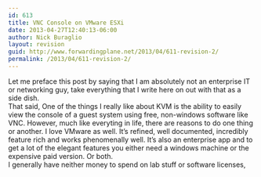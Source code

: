```yaml
---
id: 613
title: VNC Console on VMware ESXi
date: 2013-04-27T12:40:13-06:00
author: Nick Buraglio
layout: revision
guid: http://www.forwardingplane.net/2013/04/611-revision-2/
permalink: /2013/04/611-revision-2/
---
```

Let me preface this post by saying that I am absolutely not an enterprise IT or networking guy, take everything that I write here on out with that as a side dish.  
That said, One of the things I really like about KVM is the ability to easily view the console of a guest system using free, non-windows software like VNC. However, much like everyting in life, there are reasons to do one thing or another. I love VMware as well. It&#8217;s refined, well documented, incredibly feature rich and works phenomenally well. It&#8217;s also an enterprise app and to get a lot of the elegant features you either need a windows machine or the expensive paid version. Or both.  
I generally have neither money to spend on lab stuff or software licenses,